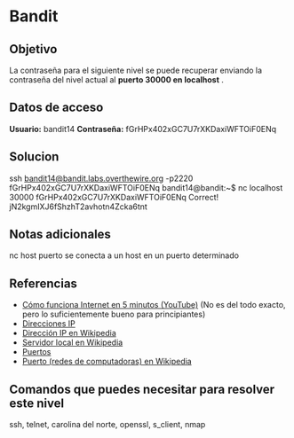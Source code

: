 # Bandit
## Objetivo
La contraseña para el siguiente nivel se puede recuperar enviando la contraseña del nivel actual al **puerto 30000 en localhost** .

## Datos de acceso
**Usuario:** bandit14
**Contraseña:** fGrHPx402xGC7U7rXKDaxiWFTOiF0ENq

## Solucion
ssh bandit14@bandit.labs.overthewire.org -p2220
fGrHPx402xGC7U7rXKDaxiWFTOiF0ENq
bandit14@bandit:~$ nc localhost 30000
fGrHPx402xGC7U7rXKDaxiWFTOiF0ENq
Correct!
jN2kgmIXJ6fShzhT2avhotn4Zcka6tnt

## Notas adicionales
nc host puerto se conecta a un host en un puerto determinado

## Referencias
-   [Cómo funciona Internet en 5 minutos (YouTube)](https://www.youtube.com/watch?v=7_LPdttKXPc) (No es del todo exacto, pero lo suficientemente bueno para principiantes)
-   [Direcciones IP](http://computer.howstuffworks.com/web-server5.htm)
-   [Dirección IP en Wikipedia](https://en.wikipedia.org/wiki/IP_address)
-   [Servidor local en Wikipedia](https://en.wikipedia.org/wiki/Localhost)
-   [Puertos](http://computer.howstuffworks.com/web-server8.htm)
-   [Puerto (redes de computadoras) en Wikipedia](https://en.wikipedia.org/wiki/Port_(computer_networking))

## Comandos que puedes necesitar para resolver este nivel
ssh, telnet, carolina del norte, openssl, s_client, nmap
